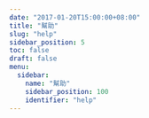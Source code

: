 ```yaml
---
date: "2017-01-20T15:00:00+08:00"
title: "幫助"
slug: "help"
sidebar_position: 5
toc: false
draft: false
menu:
  sidebar:
    name: "幫助"
    sidebar_position: 100
    identifier: "help"
---
```

